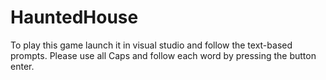 # HauntedHouse
To play this game launch it in visual studio and follow the text-based prompts.
Please use all Caps and follow each word by pressing the button enter.
